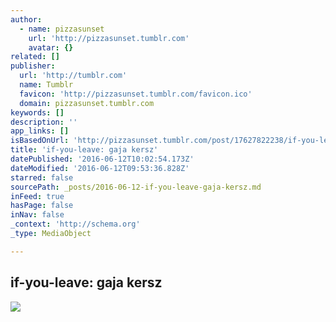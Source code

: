 ```yaml
---
author:
  - name: pizzasunset
    url: 'http://pizzasunset.tumblr.com'
    avatar: {}
related: []
publisher:
  url: 'http://tumblr.com'
  name: Tumblr
  favicon: 'http://pizzasunset.tumblr.com/favicon.ico'
  domain: pizzasunset.tumblr.com
keywords: []
description: ''
app_links: []
isBasedOnUrl: 'http://pizzasunset.tumblr.com/post/17627822238/if-you-leave-gaja-kersz'
title: 'if-you-leave: gaja kersz'
datePublished: '2016-06-12T10:02:54.173Z'
dateModified: '2016-06-12T09:53:36.828Z'
starred: false
sourcePath: _posts/2016-06-12-if-you-leave-gaja-kersz.md
inFeed: true
hasPage: false
inNav: false
_context: 'http://schema.org'
_type: MediaObject

---
```

<article style=""><h1>if-you-leave: gaja kersz</h1><img src="http://66.media.tumblr.com/tumblr_lzepdvtKXH1qawpa6o1_500.jpg" /></article>
